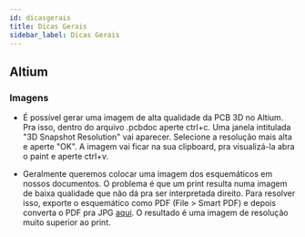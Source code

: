```yaml
---
id: dicasgerais
title: Dicas Gerais
sidebar_label: Dicas Gerais
---
```


## Altium
### Imagens
- É possível gerar uma imagem de alta qualidade da PCB 3D no Altium. Pra isso, dentro do arquivo .pcbdoc aperte ctrl+c. Uma janela intitulada "3D Snapshot Resolution" vai aparecer. Selecione a resolução mais alta e aperte "OK". A imagem vai ficar na sua clipboard, pra visualizá-la abra o paint e aperte ctrl+v.

- Geralmente queremos colocar uma imagem dos esquemáticos em nossos documentos. O problema é que um print resulta numa imagem de baixa qualidade que não dá pra ser interpretada direito. Para resolver isso, exporte o esquemático como PDF (File > Smart PDF) e depois converta o PDF pra JPG [aqui](https://pdftoimage.com/pt/). O resultado é uma imagem de resolução muito superior ao print.